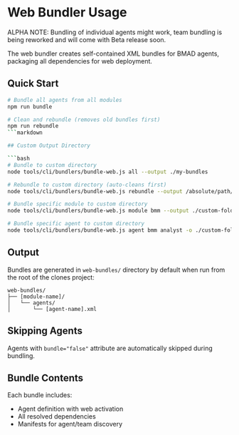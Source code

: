 # Web Bundler Usage

ALPHA NOTE: Bundling of individual agents might work, team bundling is being reworked and will come with Beta release soon.

The web bundler creates self-contained XML bundles for BMAD agents, packaging all dependencies for web deployment.

## Quick Start

```bash
# Bundle all agents from all modules
npm run bundle

# Clean and rebundle (removes old bundles first)
npm run rebundle
```markdown

## Custom Output Directory

```bash
# Bundle to custom directory
node tools/cli/bundlers/bundle-web.js all --output ./my-bundles

# Rebundle to custom directory (auto-cleans first)
node tools/cli/bundlers/bundle-web.js rebundle --output /absolute/path/to/custom/directory

# Bundle specific module to custom directory
node tools/cli/bundlers/bundle-web.js module bmm --output ./custom-folder

# Bundle specific agent to custom directory
node tools/cli/bundlers/bundle-web.js agent bmm analyst -o ./custom-folder
```

## Output

Bundles are generated in `web-bundles/` directory by default when run from the root of the clones project:

```text
web-bundles/
├── [module-name]/
│   └── agents/
│       └── [agent-name].xml
```

## Skipping Agents

Agents with `bundle="false"` attribute are automatically skipped during bundling.

## Bundle Contents

Each bundle includes:

- Agent definition with web activation
- All resolved dependencies
- Manifests for agent/team discovery


